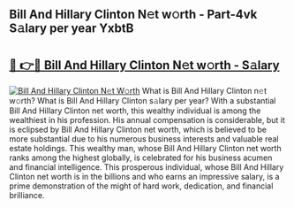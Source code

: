 ## Bill And Hillary Clinton N𝚎t w𝚘rth - Part-4vk S𝚊lary per year YxbtB

# <h2><a href="http://gc0q4k.nevu.top/?p=Bill+And+Hillary+Clinton">🔗 👉🔴 Bill And Hillary Clinton N𝚎t w𝚘rth - S𝚊lary</a></h2>

[![Bill And Hillary Clinton N𝚎t W𝚘rth](https://i.imgur.com/Oavwk0R.jpeg)](http://gc0q4k.nevu.top/?p=Bill+And+Hillary+Clinton)
What is Bill And Hillary Clinton n𝚎t w𝚘rth? What is Bill And Hillary Clinton s𝚊lary per year?
With a substantial Bill And Hillary Clinton net worth, this wealthy individual is among the wealthiest in his profession. His annual compensation is considerable, but it is eclipsed by Bill And Hillary Clinton net worth, which is believed to be more substantial due to his numerous business interests and valuable real estate holdings. This wealthy man, whose Bill And Hillary Clinton net worth ranks among the highest globally, is celebrated for his business acumen and financial intelligence. This prosperous individual, whose Bill And Hillary Clinton net worth is in the billions and who earns an impressive salary, is a prime demonstration of the might of hard work, dedication, and financial brilliance.
